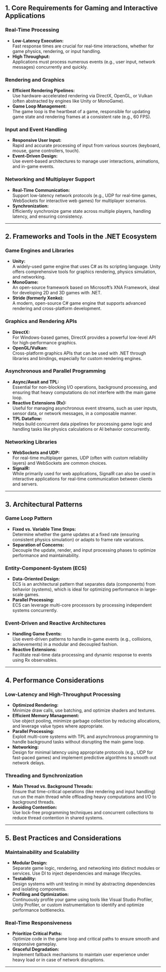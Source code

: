 ## 1. Core Requirements for Gaming and Interactive Applications

### Real-Time Processing
- **Low-Latency Execution:**  
  Fast response times are crucial for real-time interactions, whether for game physics, rendering, or input handling.
- **High Throughput:**  
  Applications must process numerous events (e.g., user input, network messages) concurrently and quickly.

### Rendering and Graphics
- **Efficient Rendering Pipelines:**  
  Use hardware-accelerated rendering via DirectX, OpenGL, or Vulkan (often abstracted by engines like Unity or MonoGame).
- **Game Loop Management:**  
  The game loop is the heartbeat of a game, responsible for updating game state and rendering frames at a consistent rate (e.g., 60 FPS).

### Input and Event Handling
- **Responsive User Input:**  
  Rapid and accurate processing of input from various sources (keyboard, mouse, game controllers, touch).
- **Event-Driven Design:**  
  Use event-based architectures to manage user interactions, animations, and in-game events.

### Networking and Multiplayer Support
- **Real-Time Communication:**  
  Support low-latency network protocols (e.g., UDP for real-time games, WebSockets for interactive web games) for multiplayer scenarios.
- **Synchronization:**  
  Efficiently synchronize game state across multiple players, handling latency, and ensuring consistency.

---

## 2. Frameworks and Tools in the .NET Ecosystem

### Game Engines and Libraries
- **Unity:**  
  A widely-used game engine that uses C# as its scripting language. Unity offers comprehensive tools for graphics rendering, physics simulation, and networking.
- **MonoGame:**  
  An open-source framework based on Microsoft’s XNA Framework, ideal for developing 2D and 3D games with .NET.
- **Stride (formerly Xenko):**  
  A modern, open-source C# game engine that supports advanced rendering and cross-platform development.

### Graphics and Rendering APIs
- **DirectX:**  
  For Windows-based games, DirectX provides a powerful low-level API for high-performance graphics.
- **OpenGL/Vulkan:**  
  Cross-platform graphics APIs that can be used with .NET through libraries and bindings, especially for custom rendering engines.

### Asynchronous and Parallel Programming
- **Async/Await and TPL:**  
  Essential for non-blocking I/O operations, background processing, and ensuring that heavy computations do not interfere with the main game loop.
- **Reactive Extensions (Rx):**  
  Useful for managing asynchronous event streams, such as user inputs, sensor data, or network messages, in a composable manner.
- **TPL Dataflow:**  
  Helps build concurrent data pipelines for processing game logic and handling tasks like physics calculations or AI behavior concurrently.

### Networking Libraries
- **WebSockets and UDP:**  
  For real-time multiplayer games, UDP (often with custom reliability layers) and WebSockets are common choices.
- **SignalR:**  
  While primarily used for web applications, SignalR can also be used in interactive applications for real-time communication between clients and servers.

---

## 3. Architectural Patterns

### Game Loop Pattern
- **Fixed vs. Variable Time Steps:**  
  Determine whether the game updates at a fixed rate (ensuring consistent physics simulation) or adapts to frame rate variations.
- **Separation of Concerns:**  
  Decouple the update, render, and input processing phases to optimize performance and maintainability.

### Entity-Component-System (ECS)
- **Data-Oriented Design:**  
  ECS is an architectural pattern that separates data (components) from behavior (systems), which is ideal for optimizing performance in large-scale games.
- **Parallel Processing:**  
  ECS can leverage multi-core processors by processing independent systems concurrently.

### Event-Driven and Reactive Architectures
- **Handling Game Events:**  
  Use event-driven patterns to handle in-game events (e.g., collisions, achievements) in a modular and decoupled fashion.
- **Reactive Extensions:**  
  Facilitate real-time data processing and dynamic response to events using Rx observables.

---

## 4. Performance Considerations

### Low-Latency and High-Throughput Processing
- **Optimized Rendering:**  
  Minimize draw calls, use batching, and optimize shaders and textures.
- **Efficient Memory Management:**  
  Use object pooling, minimize garbage collection by reducing allocations, and leverage value types where appropriate.
- **Parallel Processing:**  
  Exploit multi-core systems with TPL and asynchronous programming to handle background tasks without disrupting the main game loop.
- **Networking:**  
  Design for minimal latency using appropriate protocols (e.g., UDP for fast-paced games) and implement predictive algorithms to smooth out network delays.

### Threading and Synchronization
- **Main Thread vs. Background Threads:**  
  Ensure that time-critical operations (like rendering and input handling) run on the main thread while offloading heavy computations and I/O to background threads.
- **Avoiding Contention:**  
  Use lock-free programming techniques and concurrent collections to reduce thread contention in shared systems.

---

## 5. Best Practices and Considerations

### Maintainability and Scalability
- **Modular Design:**  
  Separate game logic, rendering, and networking into distinct modules or services. Use DI to inject dependencies and manage lifecycles.
- **Testability:**  
  Design systems with unit testing in mind by abstracting dependencies and isolating components.
- **Profiling and Optimization:**  
  Continuously profile your game using tools like Visual Studio Profiler, Unity Profiler, or custom instrumentation to identify and optimize performance bottlenecks.

### Real-Time Responsiveness
- **Prioritize Critical Paths:**  
  Optimize code in the game loop and critical paths to ensure smooth and responsive gameplay.
- **Graceful Degradation:**  
  Implement fallback mechanisms to maintain user experience under heavy load or in case of network disruptions.

---